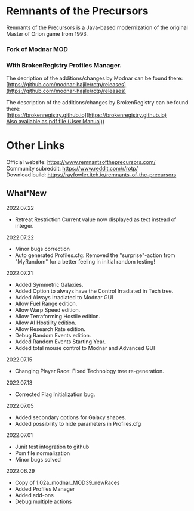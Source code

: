 # Remnants of the Precursors

Remnants of the Precursors is a Java-based modernization of the original Master of Orion game from 1993. <br/>

### Fork of Modnar MOD 
### With BrokenRegistry Profiles Manager. <br/>

The decription of the additions/changes by Modnar can be found there: <br/>
	[https://github.com/modnar-hajile/rotp/releases](https://github.com/modnar-hajile/rotp/releases) <br/>

The description of the additions/changes by BrokenRegistry can be found there: <br/>
	[https://brokenregistry.github.io](https://brokenregistry.github.io) <br/>
	[Also available as pdf file (User Manual))](https://brokenregistry.github.io/pdf/Profiles.pdf) <br/>

# Other Links
Official website: https://www.remnantsoftheprecursors.com/<br/>
Community subreddit: https://www.reddit.com/r/rotp/<br/>
Download build: https://rayfowler.itch.io/remnants-of-the-precursors

## What'New

2022.07.22
  - Retreat Restriction Current value now displayed as text instead of integer.

2022.07.22
  - Minor bugs correction
  - Auto generated Profiles.cfg: Removed the "surprise"-action from "MyRandom" for a better feeling in initial random testing!

2022.07.21
  - Added Symmetric Galaxies.
  - Added Option to always have the Control Irradiated in Tech tree.
  - Added Always Irradiated to Modnar GUI
  - Allow Fuel Range edition.
  - Allow Warp Speed edition.
  - Allow Terraforming Hostile edition.
  - Allow AI Hostility edition.
  - Allow Research Rate edition.
  - Debug Random Events edition.
  - Added Random Events Starting Year.
  - Added total mouse control to Modnar and Advanced GUI

2022.07.15
  - Changing Player Race: Fixed Technology tree re-generation.

2022.07.13
  - Corrected Flag Initialization bug.

2022.07.05
  - Added secondary options for Galaxy shapes.
  - Added possibility to hide parameters in Profiles.cfg

2022.07.01
  - Junit test integration to github
  - Pom file normalization
  - Minor bugs solved

2022.06.29
  - Copy of 1.02a_modnar_MOD39_newRaces
  - Added Profiles Manager
  - Added add-ons
  - Debug multiple actions
  